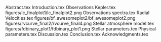 Abstract.tex
Introduction.tex
Observations   Kepler.tex
figures/lc_finalplot1/lc_finalplot2.png
Observations   spectra.tex
Radial Velocities.tex
figures/bf_awesomeplot2/bf_awesomeplot2.png
figures/rvcurve_final2/rvcurve_final4.png
Stellar atmosphere model.tex
figures/fdbinary_plot1/fdbinary_plot1.png
Stellar parameters.tex
Physical parameters.tex
Discussion.tex
Conclusion.tex
Acknowledgments.tex
